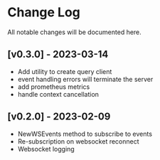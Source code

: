 # Change Log

All notable changes will be documented here.

## [v0.3.0] - 2023-03-14

- Add utility to create query client
- event handling errors will terminate the server
- add prometheus metrics
- handle context cancellation
## [v0.2.0] - 2023-02-09

- NewWSEvents method to subscribe to events
- Re-subscription on websocket reconnect
- Websocket logging
